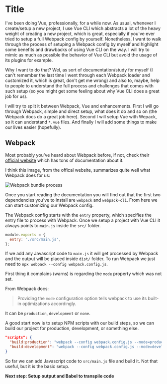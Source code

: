 # Title

I've been doing Vue, professionally, for a while now. As usual, whenever I create/setup a new project, I use Vue CLI which abstracts a lot of the heavy weight of creating a new project, which is great, especially if you've ever tried to setup a full Webpack config by yourself.
Nonetheless, I want to walk through the process of setuping a Webpack config by myself and highlight some benefits and drawbacks of using Vue CLI on the way. I will try to mimic as much as possible the behavior of Vue CLI but avoid the usage of its plugins for example.

Why I want to do that? Wel, as sort of documentation/study for myself (I can't remember the last time I went through each Webpack loader and customized it, which is great, don't get me wrong) and also to, maybe, help to people to understand the full process and challenges that comes with such setup (so you might get some feeling about why Vue CLI does a great job for us).

I will try to split it between Webpack, Vue and enhancements. First I will go through Webpack, simple and direct setup, what does it do and so on (the Webpack docs do a great job here). Second I will setup Vue with Wepack, so it can understand `*.vue` files. And finally I will add some things to make our lives easier (hopefully).

## Webpack

Most probably you've heard about Webpack before, if not, check their [official website](https://webpack.js.org) which has tons of documentation about it.

I think this image, from the offical website, summarizes quite well what Webpack does for us:

![Webpack bundle process](https://i.ibb.co/Yyw2L2v/image-1.png)

Once you start reading the documentation you will find out that the first two dependencies you've to install are `webpack` and `webpack-cli`. From here we can start customizing our Webpack config.

The Webpack config starts with the `entry` property, which specifies the entry file to process with Webpack. Once we setup a project with Vue CLI it always points to `main.js` inside the `src/` folder.

```javascript
module.exports = {
  entry: './src/main.js',
};
```

If we add any Javascript code to `main.js` it will get processed by Webpack and the output will be placed inside `dist/` folder. To run Webpack we just need to `npx webpack --config webpack.config.js`.

First thing it complains (warns) is regarding the `mode` property which was not set.

From Webpack docs:
> Providing the `mode` configuration option tells webpack to use its built-in optimizations accordingly.

It can be `production`, `development` or `none`.

A good start now is to setup NPM scripts with our build steps, so we can build our project for production, development, or something else.

```json
"scripts": {
  "build:production": "webpack --config webpack.config.js --mode=production",
  "build:development": "webpack --config webpack.config.js --mode=development"
}
```

So far we can add Javascript code to `src/main.js` file and build it. Not that useful, but it is the basic setup.

**Next step: Setup output and Babel to transpile code**
